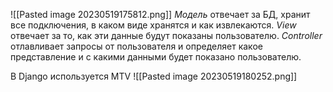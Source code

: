 ![[Pasted image 20230519175812.png]]
_Модель_ отвечает за БД, хранит все подключения, в каком виде хранятся и как извлекаются.
_View_ отвечает за то, как эти данные будут показаны пользователю.
_Controller_ отлавливает запросы от пользователя и определяет какое представление и с какими данными будет показано пользователю.

В Django используется MTV
![[Pasted image 20230519180252.png]]


